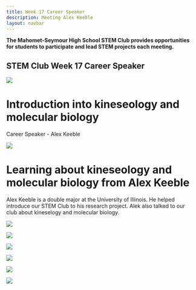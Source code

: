 ```yaml
---
title: Week 17 Career Speaker
description: Meeting Alex Keeble                      
layout: navbar
---
```


**The Mahomet-Seymour High School STEM Club provides opportunities for students to participate and lead STEM projects each meeting.** 


## **STEM Club Week 17 Career Speaker**

![](images/StemClubProjectWeek17A.jpg)

# **Introduction into kineseology and molecular biology**
Career Speaker - Alex Keeble

![](images/StemClubProjectWeek17B.jpg)


# **Learning about kineseology and molecular biology from Alex Keeble**                               
                                                                                            
Alex Keeble is a double major at the University of Illinois.  He helped introduce our STEM Club to his research project.  Alek also talked to our club about kineselogy and molecular biology.


![](images/StemClubProjectWeek17C.jpg)


![](images/StemClubProjectWeek17D.jpg)


![](images/StemClubProjectWeek17E.jpg)


![](images/StemClubProjectWeek17F.jpg)


![](images/StemClubProjectWeek17G.jpg)


![](images/StemClubProjectWeek17H.jpg)






